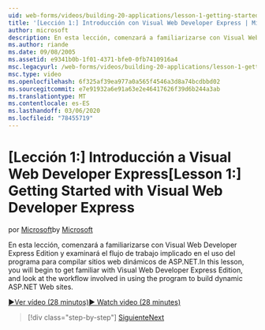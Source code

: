 ```yaml
---
uid: web-forms/videos/building-20-applications/lesson-1-getting-started-with-visual-web-developer-express
title: '[Lección 1:] Introducción con Visual Web Developer Express | Microsoft Docs'
author: microsoft
description: En esta lección, comenzará a familiarizarse con Visual Web Developer Express Edition y se examinará el flujo de trabajo implicado en el uso del programa para crear Dyn...
ms.author: riande
ms.date: 09/08/2005
ms.assetid: e9341b0b-1f01-4371-bfe0-0fb7410916a4
msc.legacyurl: /web-forms/videos/building-20-applications/lesson-1-getting-started-with-visual-web-developer-express
msc.type: video
ms.openlocfilehash: 6f325af39ea977a0a565f4546a3d8a74bcdbbd02
ms.sourcegitcommit: e7e91932a6e91a63e2e46417626f39d6b244a3ab
ms.translationtype: MT
ms.contentlocale: es-ES
ms.lasthandoff: 03/06/2020
ms.locfileid: "78455719"
---
```

# <a name="lesson-1-getting-started-with-visual-web-developer-express"></a><span data-ttu-id="e5fe5-103">[Lección 1:] Introducción a Visual Web Developer Express</span><span class="sxs-lookup"><span data-stu-id="e5fe5-103">[Lesson 1:] Getting Started with Visual Web Developer Express</span></span>

<span data-ttu-id="e5fe5-104">por [Microsoft](https://github.com/microsoft)</span><span class="sxs-lookup"><span data-stu-id="e5fe5-104">by [Microsoft](https://github.com/microsoft)</span></span>

<span data-ttu-id="e5fe5-105">En esta lección, comenzará a familiarizarse con Visual Web Developer Express Edition y examinará el flujo de trabajo implicado en el uso del programa para compilar sitios web dinámicos de ASP.NET.</span><span class="sxs-lookup"><span data-stu-id="e5fe5-105">In this lesson, you will begin to get familiar with Visual Web Developer Express Edition, and look at the workflow involved in using the program to build dynamic ASP.NET Web sites.</span></span>

[<span data-ttu-id="e5fe5-106">&#9654;Ver vídeo (28 minutos)</span><span class="sxs-lookup"><span data-stu-id="e5fe5-106">&#9654; Watch video (28 minutes)</span></span>](https://channel9.msdn.com/Blogs/ASP-NET-Site-Videos/lesson-1-getting-started-with-visual-web-developer-express)

> [!div class="step-by-step"]
> [<span data-ttu-id="e5fe5-107">Siguiente</span><span class="sxs-lookup"><span data-stu-id="e5fe5-107">Next</span></span>](lesson-2-creating-a-web-forms-user-interface.md)
